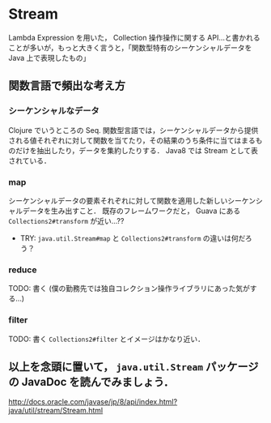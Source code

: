 # Stream
Lambda Expression を用いた， Collection 操作操作に関する API…と書かれることが多いが，もっと大きく言うと，「関数型特有のシーケンシャルデータを Java 上で表現したもの」

## 関数言語で頻出な考え方
### シーケンシャルなデータ
Clojure でいうところの Seq. 関数型言語では，シーケンシャルデータから提供される値それぞれに対して関数を当てたり，その結果のうち条件に当てはまるものだけを抽出したり，データを集約したりする．
Java8 では Stream として表されている．
### map
シーケンシャルデータの要素それぞれに対して関数を適用した新しいシーケンシャルデータを生み出すこと．
既存のフレームワークだと， Guava にある `Collections2#transform` が近い...??

* TRY: `java.util.Stream#map` と `Collections2#transform` の違いは何だろう？

### reduce
TODO: 書く
(僕の勤務先では独自コレクション操作ライブラリにあった気がする…)

### filter
TODO: 書く
`Collections2#filter` とイメージはかなり近い．

## 以上を念頭に置いて， `java.util.Stream` パッケージの JavaDoc を読んでみましょう．
http://docs.oracle.com/javase/jp/8/api/index.html?java/util/stream/Stream.html

